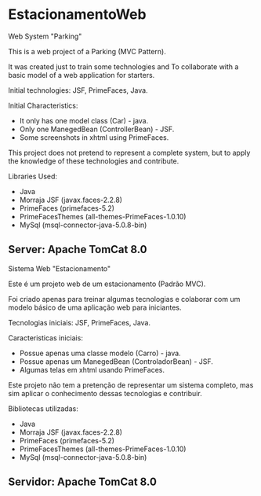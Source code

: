 # EstacionamentoWeb

Web System "Parking"

This is a web project of a Parking (MVC Pattern).

It was created just to train some technologies and
To collaborate with a basic model of a web application
for starters.

Initial technologies:
JSF, PrimeFaces, Java.

Initial Characteristics:
- It only has one model class (Car) - java.
- Only one ManegedBean (ControllerBean) - JSF.
- Some screenshots in xhtml using PrimeFaces.

This project does not pretend to represent a complete system, 
but to apply the knowledge of these technologies and contribute.

  Libraries Used:
  - Java    
  - Morraja JSF      (javax.faces-2.2.8) 
  - PrimeFaces       (primefaces-5.2)
  - PrimeFacesThemes (all-themes-PrimeFaces-1.0.10)
  - MySql            (msql-connector-java-5.0.8-bin)

  Server: Apache TomCat 8.0
------------------------------------------------------------------
Sistema Web "Estacionamento" 

Este é um projeto web de um estacionamento (Padrão MVC).

Foi criado apenas para treinar algumas tecnologias e 
colaborar com um modelo básico de uma aplicação web 
para iniciantes.

Tecnologias iniciais:
JSF, PrimeFaces, Java.

Caracteristicas iniciais:
- Possue apenas uma classe modelo (Carro) - java.
- Possue apenas um ManegedBean (ControladorBean) - JSF.
- Algumas telas em xhtml usando PrimeFaces.

Este projeto não tem a pretenção de representar um sistema completo,
mas sim aplicar o conhecimento dessas tecnologias e contribuir.

  Bibliotecas utilizadas:
  - Java
  - Morraja JSF      (javax.faces-2.2.8) 
  - PrimeFaces       (primefaces-5.2)
  - PrimeFacesThemes (all-themes-PrimeFaces-1.0.10)
  - MySql            (msql-connector-java-5.0.8-bin)

  Servidor: Apache TomCat 8.0
--------------------------------------------------------------------
